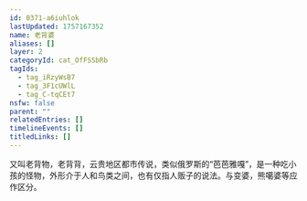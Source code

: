 ```yaml
---
id: 0371-a6iuhlok
lastUpdated: 1757167352
name: 老背婆
aliases: []
layer: 2
categoryId: cat_OfFSSbRb
tagIds:
  - tag_iRzyWsB7
  - tag_3F1cUWlL
  - tag_C-tqCEt7
nsfw: false
parent: ""
relatedEntries: []
timelineEvents: []
titledLinks: []
---
```


又叫老背物，老背背，云贵地区都市传说，类似俄罗斯的“芭芭雅嘎”，是一种吃小孩的怪物，外形介于人和鸟类之间，也有仅指人贩子的说法。与变婆，熊噶婆等应作区分。